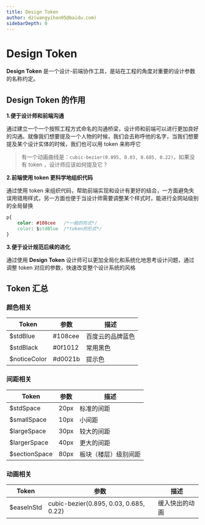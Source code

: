 ```yaml
---
title: Design Token
author: dz(wangyihan05@baidu.com)
sidebarDepth: 0
---
```


# Design Token

**Design Token** 是一个设计-前端协作工具，是站在工程的角度对重要的设计参数的名称约定。

## Design Token 的作用

**1.便于设计师和前端沟通**

通过建立一个一个按照工程方式命名的沟通桥梁，设计师和前端可以进行更加良好的沟通。就像我们想要提及一个人物的时候，我们会去称呼他的名字，当我们想要提及某个设计实体的时候，我们也可以用 token 来称呼它

>有一个动画曲线是：`cubic-bezier(0.895, 0.03, 0.685, 0.22)`，如果没有 token ，设计师应该如何提及它？


**2.前端使用 token 更科学地组织代码**

通过使用 token 来组织代码，帮助前端实现和设计有更好的结合，一方面避免失误用错用样式，另一方面也便于当设计师需要调整某个样式时，能进行全网站级别的全局替换

``` css
p{
    color: #108cee   /*一般的形式*/
    color: $stdBlue  /*token的形式*/
}
``` 

**3.便于设计规范后续的进化**

通过使用 **Design Token** 设计师可以更加全局化和系统化地思考设计问题，通过调整 token 对应的参数，快速改变整个设计系统的风格

## Token 汇总

### 颜色相关

| Token         | 参数             | 描述 |
| ---------     |------------      | -----|
| $stdBlue      |#108cee           | 百度云的品牌蓝色|
| $stdBlack      |#0f1012           | 常用黑色|
| $noticeColor     |#d0021b          | 提示色|

### 间距相关

| Token           | 参数             | 描述 |
| ---------        |------------   | -----|
| $stdSpace        |20px           | 标准的间距|
| $smallSpace      |10px           | 小间距|
| $largeSpace      |30px           | 较大的间距|
| $largerSpace      |40px           | 更大的间距|
| $sectionSpace      |80px           | 板块（楼层）级别间距|


### 动画相关

| Token          | 参数              | 描述 |
| ---------      | ------------      | -----|
| $easeInStd      |cubic-bezier(0.895, 0.03, 0.685, 0.22)  | 缓入快出的动画|